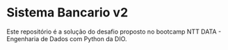 # Sistema Bancario v2

Este repositório é a solução do desafio proposto no bootcamp NTT DATA - Engenharia de Dados com Python da DIO.
